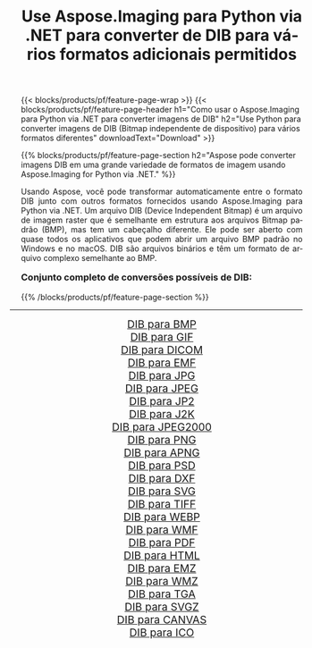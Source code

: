 ﻿---
title: Use Aspose.Imaging para Python via .NET para converter de DIB para vários formatos adicionais permitidos 
weight: 3920
url: /pt/python-net/conversion/from/dib/ 
lang: pt
langdirlevel: 2
locales: zh-hans,ja,it,ru,de,es,fr,nl,id,lt,pl,pt,vi,tr,ko,zh-hant,ar,hi,th,sv,cs,uk,he
description: Você pode transformar rapidamente de DIB(Bitmap independente de dispositivo) em vários formatos usando Aspose.Imaging para Python via .NET.
---

{{< blocks/products/pf/feature-page-wrap >}}
{{< blocks/products/pf/feature-page-header h1="Como usar o Aspose.Imaging para Python via .NET para converter imagens de DIB" h2="Use Python para converter imagens de DIB (Bitmap independente de dispositivo) para vários formatos diferentes" downloadText="Download" >}}


{{% blocks/products/pf/feature-page-section  h2="Aspose pode converter imagens DIB em uma grande variedade de formatos de imagem usando Aspose.Imaging for Python via .NET." %}}
<p align=justify>Usando Aspose, você pode transformar automaticamente entre o formato DIB junto com outros formatos fornecidos usando Aspose.Imaging para Python via .NET. Um arquivo DIB (Device Independent Bitmap) é um arquivo de imagem raster que é semelhante em estrutura aos arquivos Bitmap padrão (BMP), mas tem um cabeçalho diferente. Ele pode ser aberto com quase todos os aplicativos que podem abrir um arquivo BMP padrão no Windows e no macOS. DIB são arquivos binários e têm um formato de arquivo complexo semelhante ao BMP.</p>
<h3 style="margin-top:16px;">
Conjunto completo de conversões possíveis de DIB:
</h3>
{{% /blocks/products/pf/feature-page-section %}}
<div class="container-fluid productfamilypage bg-gray">
    <div class="convertypes bg-gray agp-content section">
        <div class="container">
		<hr style="margin-left:-20px;"/>
		<div class="row other-converters" style="gap: 10px;font-size: 19px;text-align:center;">
		    <div class='col-md-3 other-converter remove-lp remove-rp'><a href="/imaging/pt/python-net/conversion/dib-to-bmp/" style="padding:15px;">DIB para BMP</a></div><div class='col-md-3 other-converter remove-lp remove-rp'><a href="/imaging/pt/python-net/conversion/dib-to-gif/" style="padding:15px;">DIB para GIF</a></div><div class='col-md-3 other-converter remove-lp remove-rp'><a href="/imaging/pt/python-net/conversion/dib-to-dicom/" style="padding:15px;">DIB para DICOM</a></div><div class='col-md-3 other-converter remove-lp remove-rp'><a href="/imaging/pt/python-net/conversion/dib-to-emf/" style="padding:15px;">DIB para EMF</a></div><div class='col-md-3 other-converter remove-lp remove-rp'><a href="/imaging/pt/python-net/conversion/dib-to-jpg/" style="padding:15px;">DIB para JPG</a></div><div class='col-md-3 other-converter remove-lp remove-rp'><a href="/imaging/pt/python-net/conversion/dib-to-jpeg/" style="padding:15px;">DIB para JPEG</a></div><div class='col-md-3 other-converter remove-lp remove-rp'><a href="/imaging/pt/python-net/conversion/dib-to-jp2/" style="padding:15px;">DIB para JP2</a></div><div class='col-md-3 other-converter remove-lp remove-rp'><a href="/imaging/pt/python-net/conversion/dib-to-j2k/" style="padding:15px;">DIB para J2K</a></div><div class='col-md-3 other-converter remove-lp remove-rp'><a href="/imaging/pt/python-net/conversion/dib-to-jpeg2000/" style="padding:15px;">DIB para JPEG2000</a></div><div class='col-md-3 other-converter remove-lp remove-rp'><a href="/imaging/pt/python-net/conversion/dib-to-png/" style="padding:15px;">DIB para PNG</a></div><div class='col-md-3 other-converter remove-lp remove-rp'><a href="/imaging/pt/python-net/conversion/dib-to-apng/" style="padding:15px;">DIB para APNG</a></div><div class='col-md-3 other-converter remove-lp remove-rp'><a href="/imaging/pt/python-net/conversion/dib-to-psd/" style="padding:15px;">DIB para PSD</a></div><div class='col-md-3 other-converter remove-lp remove-rp'><a href="/imaging/pt/python-net/conversion/dib-to-dxf/" style="padding:15px;">DIB para DXF</a></div><div class='col-md-3 other-converter remove-lp remove-rp'><a href="/imaging/pt/python-net/conversion/dib-to-svg/" style="padding:15px;">DIB para SVG</a></div><div class='col-md-3 other-converter remove-lp remove-rp'><a href="/imaging/pt/python-net/conversion/dib-to-tiff/" style="padding:15px;">DIB para TIFF</a></div><div class='col-md-3 other-converter remove-lp remove-rp'><a href="/imaging/pt/python-net/conversion/dib-to-webp/" style="padding:15px;">DIB para WEBP</a></div><div class='col-md-3 other-converter remove-lp remove-rp'><a href="/imaging/pt/python-net/conversion/dib-to-wmf/" style="padding:15px;">DIB para WMF</a></div><div class='col-md-3 other-converter remove-lp remove-rp'><a href="/imaging/pt/python-net/conversion/dib-to-pdf/" style="padding:15px;">DIB para PDF</a></div><div class='col-md-3 other-converter remove-lp remove-rp'><a href="/imaging/pt/python-net/conversion/dib-to-html/" style="padding:15px;">DIB para HTML</a></div><div class='col-md-3 other-converter remove-lp remove-rp'><a href="/imaging/pt/python-net/conversion/dib-to-emz/" style="padding:15px;">DIB para EMZ</a></div><div class='col-md-3 other-converter remove-lp remove-rp'><a href="/imaging/pt/python-net/conversion/dib-to-wmz/" style="padding:15px;">DIB para WMZ</a></div><div class='col-md-3 other-converter remove-lp remove-rp'><a href="/imaging/pt/python-net/conversion/dib-to-tga/" style="padding:15px;">DIB para TGA</a></div><div class='col-md-3 other-converter remove-lp remove-rp'><a href="/imaging/pt/python-net/conversion/dib-to-svgz/" style="padding:15px;">DIB para SVGZ</a></div><div class='col-md-3 other-converter remove-lp remove-rp'><a href="/imaging/pt/python-net/conversion/dib-to-canvas/" style="padding:15px;">DIB para CANVAS</a></div><div class='col-md-3 other-converter remove-lp remove-rp'><a href="/imaging/pt/python-net/conversion/dib-to-ico/" style="padding:15px;">DIB para ICO</a></div>
                </div>
        </div>
    </div>
</div>
<br/>

